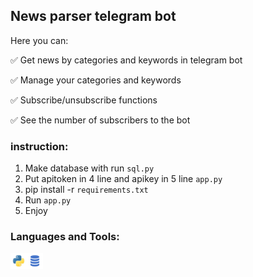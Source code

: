 
## News parser telegram bot
Here you can:

✅ Get news by categories and keywords in telegram bot

✅ Manage your categories and keywords

✅ Subscribe/unsubscribe functions

✅ See the number of subscribers to the bot

### instruction:
1. Make database with run `sql.py`
2. Put apitoken in 4 line and apikey in 5 line `app.py`
3. pip install -r `requirements.txt`
4. Run `app.py`
5. Enjoy





### Languages and Tools:

<img align="left" alt="CSS3" width="26px" src="https://raw.githubusercontent.com/github/explore/80688e429a7d4ef2fca1e82350fe8e3517d3494d/topics/python/python.png" />
<img align="left" alt="SQL" width="26px" src="https://raw.githubusercontent.com/github/explore/80688e429a7d4ef2fca1e82350fe8e3517d3494d/topics/sql/sql.png" />
